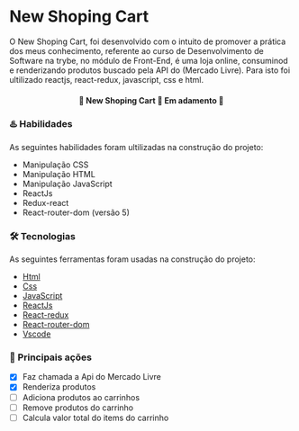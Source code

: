 # New Shoping Cart 

O New Shoping Cart, foi desenvolvido com o intuito de promover a prática dos meus conhecimento, referente ao curso de Desenvolvimento de Software na trybe, no módulo de Front-End, é uma loja online, consuminod e renderizando produtos buscado pela API do (Mercado Livre). Para isto foi ultilizado reactjs, react-redux, javascript, css e html.

<h4 align="center"> 
	🚧  New Shoping Cart 🚀 Em adamento  🚧
</h4>

### :hotsprings: Habilidades 

As seguintes habilidades foram ultilizadas na construção do projeto:

- Manipulação CSS
- Manipulação HTML
- Manipulação JavaScript
- ReactJs 
- Redux-react 
- React-router-dom (versão 5)


### 🛠 Tecnologias

As seguintes ferramentas foram usadas na construção do projeto:

- [Html](https://htmlreference.io/)
- [Css](https://developer.mozilla.org/pt-BR/docs/Web/CSS)
- [JavaScript](https://developer.mozilla.org/pt-BR/docs/Web/javascript)
- [ReactJs](https://pt-br.reactjs.org/)
- [React-redux](https://redux.js.org/)
- [React-router-dom]()
- [Vscode](https://code.visualstudio.com/)


### :dart: Principais ações

- [x] Faz chamada a Api do Mercado Livre
- [x] Renderiza produtos
- [ ] Adiciona produtos ao carrinhos
- [ ] Remove produtos do carrinho
- [ ] Calcula valor total do items do carrinho

<!-- ### :movie_camera: Demonstração projeto pronto

<h1 align="center" >
  <img alt="PixelsArt" title="#PixelsArt" src="./assets/palet-cor.png" />
    <br>
    <img alt="PixelsArt" title="#PixelsArt" src="./assets/palet-color2.png" />  
    <br>
    <img alt="PixelsArt" title="#PixelsArt" src="./assets/palet-color1.png" />
</h1> -->
